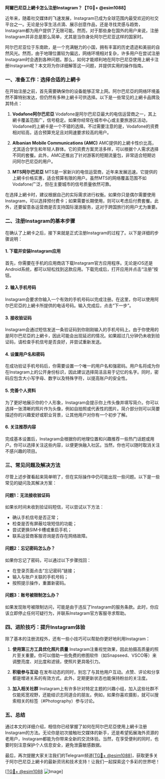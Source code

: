 **阿爾巴尼亞上網卡怎么注册Instagram？【TG💪+ @esim1088】**

近年来，随着社交媒体的飞速发展，Instagram已成为全球范围内最受欢迎的社交平台之一。无论是分享生活点滴、展示创意作品，还是寻找灵感与趋势，Instagram都为用户提供了无限可能。然而，对于那些身在国外的用户来说，注册Instagram并非总是那么简单，尤其是当你身处阿尔巴尼亚这样的国家时。

阿尔巴尼亚位于东南欧，是一个充满魅力的小国，拥有丰富的历史遗迹和美丽的自然风光。然而，由于地理位置较为偏远，网络环境相对复杂，许多用户在尝试注册Instagram时会遇到各种问题。那么，如何才能顺利地在阿尔巴尼亞使用上網卡注册Instagram呢？本文将为你详细解答这一问题，并提供实用的操作指南。

### **一、准备工作：选择合适的上網卡**

在开始注册之前，首先需要确保你的设备能够正常上网。阿尔巴尼亞的网络环境虽然不算特别发达，但仍然有多种上網卡可供选择。以下是一些常见的上網卡品牌及其特点：

1. **Vodafone阿尔巴尼亞**
   Vodafone是阿尔巴尼亞最大的电信运营商之一，其上網卡覆盖范围广，信号稳定。如果你经常在城市中心或主要旅游区活动，Vodafone的上網卡是一个不错的选择。不过需要注意的是，Vodafone的资费相对较高，适合预算充足且对网速要求较高的用户。

2. **Albanian Mobile Communications (AMC)**
   AMC提供的上網卡性价比高，尤其适合学生和年轻人群体。它的资费方案灵活多样，可以根据个人需求选择不同的套餐。此外，AMC还推出了针对游客的短期流量包，非常适合短期访问阿尔巴尼亞的用户。

3. **MTS阿尔巴尼亞**
   MTS是一家新兴的电信运营商，近年来发展迅速。它提供的上網卡价格实惠，适合预算有限的用户。虽然MTS的网络覆盖范围不如Vodafone广泛，但在主要城市的信号质量依然可靠。

在选择上網卡时，建议根据自己的实际需求进行权衡。如果你只是偶尔需要使用Instagram，可以选择预付费卡；如果需要长期使用，则可以考虑后付费套餐。此外，还要留意各运营商是否支持国际漫游服务，这对于跨国旅行的用户尤为重要。

### **二、注册Instagram的基本步骤**

在确认了上網卡之后，接下来就是正式注册Instagram的过程了。以下是详细的步骤说明：

#### **1. 下载并安装Instagram应用**
首先，你需要在手机的应用商店下载Instagram官方应用程序。无论是iOS还是Android系统，都可以轻松找到这款应用。下载完成后，打开应用并点击“注册”按钮。

#### **2. 输入手机号码**
Instagram会要求你输入一个有效的手机号码以完成注册。在这里，你可以使用阿尔巴尼亞的上網卡所提供的电话号码。输入完成后，点击“下一步”。

#### **3. 接收验证码**
Instagram会通过短信发送一条验证码到你刚刚输入的手机号码上。由于你使用的是阿尔巴尼亞的上網卡，因此可能会出现延迟的情况。如果超过几分钟仍未收到验证码，请检查手机信号是否良好，并尝试重新发送。

#### **4. 设置用户名和密码**
在成功验证手机号码后，你需要设置一个唯一的用户名和强密码。用户名将成为你在Instagram上的公开身份标识，因此建议选择简洁且易于记忆的名字。同时，密码应包含大小写字母、数字以及特殊字符，以提高账户的安全性。

#### **5. 完善个人资料**
为了更好地展示你的个人形象，Instagram会提示你上传头像并填写简介。你可以选择一张清晰的照片作为头像，例如自拍照或代表性的图片。简介部分则可以简要描述你的兴趣爱好或职业背景，让其他用户对你有一个初步了解。

#### **6. 关注推荐内容**
完成基本设置后，Instagram会根据你的地理位置和兴趣推荐一些热门话题或用户。你可以选择关注这些内容，以便更快融入社区。当然，你也可以随时取消关注不感兴趣的项目。

### **三、常见问题及解决方法**

尽管上述步骤看起来简单明了，但在实际操作中仍可能出现一些问题。以下是一些常见的疑问及其解决方案：

#### **问题1：无法接收验证码**
如果长时间未收到验证码短信，可以尝试以下方法：
- 确认手机信号是否正常；
- 检查是否有屏蔽垃圾短信的功能；
- 尝试更换SIM卡槽或重启手机；
- 联系运营商客服咨询是否存在网络故障。

#### **问题2：忘记密码怎么办？**
如果你忘记了密码，可以通过以下步骤找回：
- 在登录页面点击“忘记密码”链接；
- 输入与账户关联的手机号码；
- 按照提示操作，重置新密码。

#### **问题3：账号被限制怎么办？**
如果发现账号被限制访问，可能是由于违反了Instagram的服务条款。此时，你应该立即停止任何可疑行为，并联系Instagram官方客服寻求帮助。

### **四、进阶技巧：提升Instagram体验**

除了基本的注册流程外，还有一些小技巧可以帮助你更好地利用Instagram：

1. **使用第三方工具优化照片质量**
   Instagram注重视觉效果，因此拍摄高质量的照片至关重要。你可以借助一些免费的修图软件（如Snapseed、VSCO等）来调整亮度、对比度和滤镜，使照片更具吸引力。

2. **积极参与互动**
   在发布动态的同时，别忘了与其他用户互动。点赞、评论和分享都是增进关系的有效方式。此外，定期更新状态也能保持粉丝的关注度。

3. **加入相关社群**
   Instagram上有许多针对特定主题的兴趣小组，加入这些社群不仅能拓宽视野，还能结识志同道合的朋友。例如，如果你喜欢摄影，就可以搜索相关的标签（#Photography）参与讨论。

### **五、总结**

通过本文的详细介绍，相信你已经掌握了如何在阿尔巴尼亞使用上網卡注册Instagram的方法。无论你是初次接触社交媒体的新手，还是希望拓展海外资源的老用户，Instagram都能为你带来全新的交流体验。当然，在享受便利的同时，也要时刻注意保护个人信息安全，避免泄露敏感数据。

最后，再次提醒大家关注我们的Telegram频道[[TG💪+ @esim1088](https://t.me/s/esim1088)]，获取更多关于阿尔巴尼亞上網卡的最新资讯和技术支持！让我们一起探索这个多彩的世界吧！

[[TG💪+ @esim1088](https://t.me/s/esim1088) ![Image](https://i.postimg.cc/4NQfJmqS/Snipaste-2025-05-13-00-14-12.png)]
